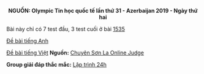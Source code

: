 **<center>NGUỒN: Olympic Tin học quốc tế lần thứ 31 - Azerbaijan 2019 - Ngày thứ hai</center>**

Bài này chỉ có 7 test đầu, 3 test cuối ở bài [1535](/problem/1535)

[Đề bài tiếng Anh](/statements/1532/line_EN.pdf)

[Đề bài tiếng Việt](/statements/1532/line_VNM.pdf)
**Nguồn:** [Chuyên Sơn La Online Judge](http://csloj.ddns.net/)

**Group giải đáp thắc mắc:** [Lập trình 24h](https://www.facebook.com/groups/1386904321519984)